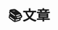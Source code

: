 ---
title: "📚文章"
description: "时间就像海绵里的水，只要愿挤，总还是有的 &nbsp;&nbsp;&nbsp;&nbsp;&nbsp;&nbsp;&nbsp;&nbsp;——鲁迅"
hidemeta: false # 是否隐藏文章的元信息，如发布日期、作者等
---